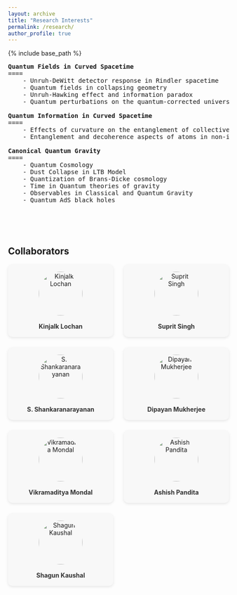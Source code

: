 ```yaml
---
layout: archive
title: "Research Interests"
permalink: /research/
author_profile: true
---
```


{% include base_path %}
 <pre>
<strong>Quantum Fields in Curved Spacetime</strong>
====
    - Unruh-DeWitt detector response in Rindler spacetime 
    - Quantum fields in collapsing geometry
    - Unruh-Hawking effect and information paradox
    - Quantum perturbations on the quantum-corrected universe

<strong>Quantum Information in Curved Spacetime</strong>
====
    - Effects of curvature on the entanglement of collective operators
    - Entanglement and decoherence aspects of atoms in non-inertial motion inside a cavity

<strong>Canonical Quantum Gravity</strong>
====
    - Quantum Cosmology
    - Dust Collapse in LTB Model
    - Quantization of Brans-Dicke cosmology
    - Time in Quantum theories of gravity
    - Observables in Classical and Quantum Gravity
    - Quantum AdS black holes
<!-- <strong style="font-size: 1.5rem; font-weight: bold;">Collaborators</strong>

      - <a href="https://www.iisermohali.ac.in/faculty/dps/kinjalk">Kinjalk Lochan</a>
      - <a href="https://supritsinghlab.github.io">Suprit Singh</a>
      - <a href="https://homepages.iitb.ac.in/~shanki/index.html">S. Shankaranarayanan</a>
      - <a href="https://www.rri.res.in/people/postdoctoral-fellows/dipayan-mukherjee">Dipayan Mukherjee</a>
      - <a href="https://scholar.google.com/citations?hl=en&user=rb0NaaMAAAAJ">Vikramaditya Mondal</a>
      - <a href="https://in.linkedin.com/in/ashish-pandita-7850a21b2">Ashish Pandita</a>
      - <a href="https://in.linkedin.com/in/shagun-kaushal-63881a231">Shagun Kaushal</a> -->
 </pre>
<h2 style="margin-top: 4rem;">Collaborators</h2>

<style>
.collab-grid {
  display: grid;
  grid-template-columns: repeat(auto-fit, minmax(200px, 1fr));
  gap: 1.5rem;
  margin-top: 1rem;
}

.collab-card {
  background: #f8f8f8;
  border-radius: 10px;
  padding: 1rem;
  text-align: center;
  box-shadow: 0 2px 6px rgba(0,0,0,0.1);
  transition: transform 0.2s ease;
}
.collab-card:hover {
  transform: scale(1.03);
}
.collab-card img {
  width: 100px;
  height: 100px;
  object-fit: cover;
  border-radius: 50%;
  margin-bottom: 0.5rem;
}
.collab-card .collab-name {
  display: block;
  font-weight: bold;
  color: #333;
  margin-top: 0.5rem;
  text-decoration: none;
}
.collab-card .collab-name:hover {
  text-decoration: underline;
}
</style>

<div class="collab-grid">

  <div class="collab-card">
    <img src="https://homepages.iitb.ac.in/~shanki/images/KinjalkLochan.png" alt="Kinjalk Lochan">
    <a class="collab-name" href="https://www.iisermohali.ac.in/faculty/dps/kinjalk">Kinjalk Lochan</a>
  </div>

  <div class="collab-card">
    <img src="https://irins.org/assets/profile_images/204008.jpg" alt="Suprit Singh">
    <a class="collab-name" href="https://supritsinghlab.github.io">Suprit Singh</a>
  </div>

  <div class="collab-card">
    <img src="https://www.phy.iitb.ac.in/sites/www.phy.iitb.ac.in/files/styles/medium/public/employees/shanki-2.jpeg" alt="S. Shankaranarayanan">
    <a class="collab-name" href="https://homepages.iitb.ac.in/~shanki/index.html">S. Shankaranarayanan</a>
  </div>

  <div class="collab-card">
    <img src="https://encrypted-tbn0.gstatic.com/images?q=tbn:ANd9GcTJzbqpqfqWQ6Wl15wGGs60ixHlLmDipDWQ5A&s" alt="Dipayan Mukherjee">
    <a class="collab-name" href="https://www.rri.res.in/people/postdoctoral-fellows/dipayan-mukherjee">Dipayan Mukherjee</a>
  </div>

  <div class="collab-card">
    <img src="https://i.pinimg.com/280x280_RS/05/ac/11/05ac11caacac8bea9abeffde308850da.jpg" alt="Vikramaditya Mondal">
    <a class="collab-name" href="https://scholar.google.com/citations?hl=en&user=rb0NaaMAAAAJ">Vikramaditya Mondal</a>
  </div>

  <div class="collab-card">
    <img src="https://encrypted-tbn0.gstatic.com/images?q=tbn:ANd9GcRH0Lkf0Oz5-HUKJyCHEtqR4guhJz8Wyhbqjg&s" alt="Ashish Pandita">
    <a class="collab-name" href="https://in.linkedin.com/in/ashish-pandita-7850a21b2">Ashish Pandita</a>
  </div>

  <div class="collab-card">
    <img src="https://encrypted-tbn0.gstatic.com/images?q=tbn:ANd9GcSUl6EKTk5EoYoFQ_2mNUOiMn2LOjB_Ik9Mhw&s" alt="Shagun Kaushal">
    <a class="collab-name" href="https://in.linkedin.com/in/shagun-kaushal-63881a231">Shagun Kaushal</a>
  </div>

</div>


